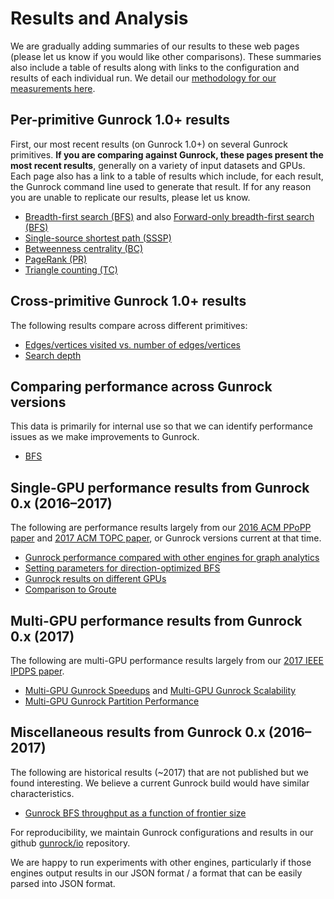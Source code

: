 # Results and Analysis

We are gradually adding summaries of our results to these web pages (please let us know if you would like other comparisons). These summaries also include a table of results along with links to the configuration and results of each individual run. We detail our [methodology for our measurements here](/gunrock/methodology).

## Per-primitive Gunrock 1.0+ results

First, our most recent results (on Gunrock 1.0+) on several Gunrock primitives. <b>If you are comparing against Gunrock, these pages present the most recent results</b>, generally on a variety of input datasets and GPUs. Each page also has a link to a table of results which include, for each result, the Gunrock command line used to generate that result. If for any reason you are unable to replicate our results, please let us know.

- [Breadth-first search (BFS)](/analysis/results_bfs) and also [Forward-only breadth-first search (BFS)](/analysis/results_forward_bfs)
- [Single-source shortest path (SSSP)](/analysis/results_sssp)
- [Betweenness centrality (BC)](/analysis/results_bc)
- [PageRank (PR)](/analysis/results_pr)
- [Triangle counting (TC)](/analysis/results_tc)

## Cross-primitive Gunrock 1.0+ results

The following results compare across different primitives:
- [Edges/vertices visited vs. number of edges/vertices](/analysis/results_edges_vertices)
- [Search depth](/analysis/results_search_depth)

## Comparing performance across Gunrock versions

This data is primarily for internal use so that we can identify performance issues as we make improvements to Gunrock.

- [BFS](/analysis/gunrock_version_comparison_bfs)

## Single-GPU performance results from Gunrock 0.x (2016&ndash;2017)

The following are performance results largely from our [2016 ACM PPoPP paper](http://dx.doi.org/10.1145/2851141.2851145) and [2017 ACM TOPC paper](http://dx.doi.org/10.1145/3108140), or Gunrock versions current at that time.

- [Gunrock performance compared with other engines for graph analytics](/analysis/engines_topc)
- [Setting parameters for direction-optimized BFS](http://gunrock.github.io/gunrock/doc/latest/md_stats_do_ab_random)
- [Gunrock results on different GPUs](/analysis/gunrock_gpus)
- [Comparison to Groute](/analysis/groute)

## Multi-GPU performance results from Gunrock 0.x (2017)

The following are multi-GPU performance results largely from our [2017 IEEE IPDPS paper](http://dx.doi.org/10.1109/IPDPS.2017.117).

- [Multi-GPU Gunrock Speedups](/analysis/mgpu_speedup) and [Multi-GPU Gunrock Scalability](/analysis/mgpu_scalability)
- [Multi-GPU Gunrock Partition Performance](/analysis/mgpu_partition)

## Miscellaneous results from Gunrock 0.x (2016&ndash;2017)

The following are historical results (~2017) that are not published but we found interesting. We believe a current Gunrock build would have similar characteristics.

- [Gunrock BFS throughput as a function of frontier size](/analysis/frontier_size)

For reproducibility, we maintain Gunrock configurations and results in our github [gunrock/io](https://github.com/gunrock/io/tree/master/gunrock-output) repository.

We are happy to run experiments with other engines, particularly if those engines output results in our JSON format / a format that can be easily parsed into JSON format.
